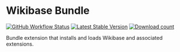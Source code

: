 # Wikibase Bundle

[![GitHub Workflow Status](https://img.shields.io/github/workflow/status/ProfessionalWiki/WikibaseBundle/CI/master)](https://github.com/ProfessionalWiki/WikibaseBundle/actions?query=workflow%3ACI)
[![Latest Stable Version](https://poser.pugx.org/professional-wiki/wikibase-bundle/version.png)](https://packagist.org/packages/professional-wiki/wikibase-bundle)
[![Download count](https://poser.pugx.org/professional-wiki/wikibase-bundle/d/total.png)](https://packagist.org/packages/professional-wiki/wikibase-bundle)

Bundle extension that installs and loads Wikibase and associated extensions.
